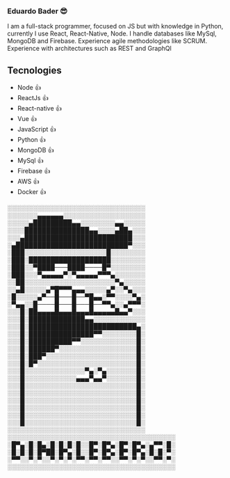 ### Eduardo Bader 😎

I am a full-stack programmer, focused on JS but with knowledge in Python, currently I use React, React-Native, Node. I handle databases like MySql, MongoDB and Firebase. Experience agile methodologies like SCRUM. Experience with architectures such as REST and GraphQl

## Tecnologies
- Node 👍
- ReactJs 👍
- React-native 👍
- Vue 👍
- JavaScript 👍
- Python 👍
- MongoDB 👍
- MySql 👍
- Firebase 👍
- AWS 👍
- Docker 👍

░░░░░░░░░░░░░░░░░░░░░░░░░░░░░░░░
░░░░░░░▄▄▄▄▄▄░░░░░░░░░░░░░░░░░░░
░░░░░▄█████████▄▄░░░░░░░░▄▄░░░░░
░░░░███████████████▄▄░░░░▄██▄░░░
░░░▄█████████████████████████░░░
░▄██████████████████████████▀░░░
░███░░░░░░░░░░░░░░░░░░░█░░░░░░░░
░███░███████████████████░░░░░░░░
░███░░▀████───████────█▀░░░░░░░░
░███░░░▀▄▄▄▄▄▀░▀▄▄▄▄▄▀▀▀▄░░░░░░░
░░██░░░░░░░░░░░░░░░░░░░░░▀▄░░░░░
░░▄█░░░░░▄▀█▀▀▀▄▄▄░░░░░▄▀░░▀▄░░░
░█░░░░░▄▀──█───█──▀█▄▄░▀▀░░░░▀▄░
░▀▄▄░░█────█───█───█──▀▀▄░░▄▀▀▀░
░░░█░██▄▄▄▄█▄▄▄█▄▄▄█▄▄▄▄▄█▄▄▀░░░
░░░█░█████████████▄▄░░░░░░░░░░░░
░░░█░█████████████████████████▄░
░░░█░███████████████▀▀░░░░░░░░█░
░░░█░██████████▀▀░░░░░░░░░░░░░█░
░░░█░██████▀░░░░░░░░░░░░░░░░░░█░
░░░█░███▀░░░░░░░░░░░░░░░░░░░░░█░
░░░█░█▀░░░░░░░░░░░░░░░░░░░░░░░█░
░░░█░░░░░░░░░░░░░░▀▄░▀▄░░░░░░░█░
░░░█░░░░░░░░░░░░▄▄▄▀▄▄▀░░░░░░░█░
░░░█░░░░░░░░░░░░░░░░░░░░░░░░░░█░
░░░█░░░░░░░░░░░░░░░░░░░░░░░░░░█░
░░░█░░░░░░░░░░░░░░░░░░░░░░░░░░█░
░░░█░░░░░░░░░░░░░░░░░░░░░░░░░░█░
░░░█░░░░░░░░░░░░░░░░░░░░░░░░░░█░
░░░█░░░░░░░░░░░░░░░░░░░░░░░░░░█░
░░░░░░░░░░░░░░░░░░░░░░░░░░░░░░░░
░░░░░░░░░░░░░░░░░░░░░░░░░░░░░░░░░░░░░░░
░█▀▄░█░█▄░█░█░█░█░░█▀░█▀▄░█▀░█▀▄░▄▀▀░█░
░█░█░█░█▀██░█▀▄░█░░█▀░█▀▄░█▀░█▀▄░█░█░▀░
░▀▀░░▀░▀░░▀░▀░▀░▀▀░▀▀░▀▀░░▀▀░▀░▀░░▀▀░▀░
░░░░░░░░░░░░░░░░░░░░░░░░░░░░░░░░░░░░░░░


